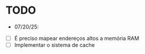 # TODO

- 07/20/25:
- [ ] É preciso mapear endereços altos a memória RAM
- [ ] Implementar o sistema de cache